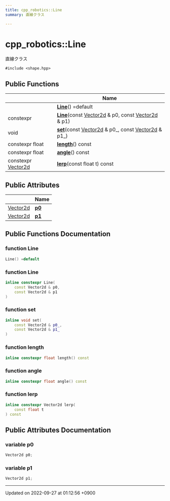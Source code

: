 ```yaml
---
title: cpp_robotics::Line
summary: 直線クラス 

---
```


# cpp_robotics::Line



直線クラス 


`#include <shape.hpp>`

## Public Functions

|                | Name           |
| -------------- | -------------- |
| | **[Line](/cpp_robotics/doxybook/Classes/structcpp__robotics_1_1Line/#function-line)**() =default |
| constexpr | **[Line](/cpp_robotics/doxybook/Classes/structcpp__robotics_1_1Line/#function-line)**(const [Vector2d](/cpp_robotics/doxybook/Namespaces/namespacecpp__robotics/#using-vector2d) & p0, const [Vector2d](/cpp_robotics/doxybook/Namespaces/namespacecpp__robotics/#using-vector2d) & p1) |
| void | **[set](/cpp_robotics/doxybook/Classes/structcpp__robotics_1_1Line/#function-set)**(const [Vector2d](/cpp_robotics/doxybook/Namespaces/namespacecpp__robotics/#using-vector2d) & p0_, const [Vector2d](/cpp_robotics/doxybook/Namespaces/namespacecpp__robotics/#using-vector2d) & p1_) |
| constexpr float | **[length](/cpp_robotics/doxybook/Classes/structcpp__robotics_1_1Line/#function-length)**() const |
| constexpr float | **[angle](/cpp_robotics/doxybook/Classes/structcpp__robotics_1_1Line/#function-angle)**() const |
| constexpr [Vector2d](/cpp_robotics/doxybook/Namespaces/namespacecpp__robotics/#using-vector2d) | **[lerp](/cpp_robotics/doxybook/Classes/structcpp__robotics_1_1Line/#function-lerp)**(const float t) const |

## Public Attributes

|                | Name           |
| -------------- | -------------- |
| [Vector2d](/cpp_robotics/doxybook/Namespaces/namespacecpp__robotics/#using-vector2d) | **[p0](/cpp_robotics/doxybook/Classes/structcpp__robotics_1_1Line/#variable-p0)**  |
| [Vector2d](/cpp_robotics/doxybook/Namespaces/namespacecpp__robotics/#using-vector2d) | **[p1](/cpp_robotics/doxybook/Classes/structcpp__robotics_1_1Line/#variable-p1)**  |

## Public Functions Documentation

### function Line

```cpp
Line() =default
```


### function Line

```cpp
inline constexpr Line(
    const Vector2d & p0,
    const Vector2d & p1
)
```


### function set

```cpp
inline void set(
    const Vector2d & p0_,
    const Vector2d & p1_
)
```


### function length

```cpp
inline constexpr float length() const
```


### function angle

```cpp
inline constexpr float angle() const
```


### function lerp

```cpp
inline constexpr Vector2d lerp(
    const float t
) const
```


## Public Attributes Documentation

### variable p0

```cpp
Vector2d p0;
```


### variable p1

```cpp
Vector2d p1;
```


-------------------------------

Updated on 2022-09-27 at 01:12:56 +0900